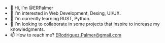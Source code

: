 - 👋 Hi, I’m @ERPalmer
- 👀 I’m interested in Web Development, Desing, UI/UX.
- 🌱 I’m currently learning RUST, Python.
- 💞️ I’m looking to collaborate in some projects that inspire to increase my knowledgments.
- 📫 How to reach me? ERodriguez.Palmer@gmail.com

<!---
ERPalmer/ERPalmer is a ✨ special ✨ repository because its `README.md` (this file) appears on your GitHub profile.
You can click the Preview link to take a look at your changes.
--->

